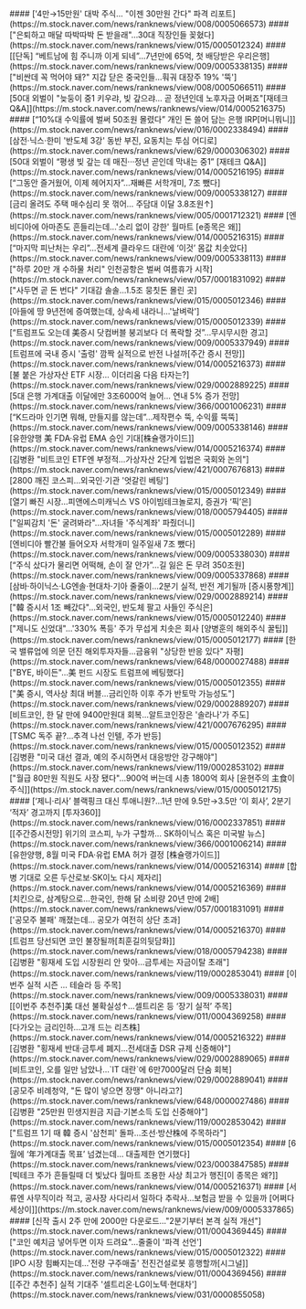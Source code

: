 <head><meta charset="utf-8"><title>Vers : 20240722_0300 </title></head>
#### ['4만→15만원' 대박 주식… "이젠 30만원 간다" 파격 리포트](https://m.stock.naver.com/news/ranknews/view/008/0005066573)
#### ["은퇴하고 매달 따박따박 돈 받을래"…30대 직장인들 꽂혔다](https://m.stock.naver.com/news/ranknews/view/015/0005012324)
#### [[단독] “베트남에 힘 주니까 이게 되네”…7년만에 65억, 첫 배당받은 우리은행](https://m.stock.naver.com/news/ranknews/view/009/0005338135)
#### ["비싼데 꼭 먹어야 돼?" 지갑 닫은 중국인들…훠궈 대장주 19% '뚝'](https://m.stock.naver.com/news/ranknews/view/008/0005066511)
#### [50대 외벌이 "늦둥이 중1 키우랴, 빚 갚으랴… 곧 정년인데 노후자금 어쩌죠"[재테크 Q&A]](https://m.stock.naver.com/news/ranknews/view/014/0005216375)
#### [“10%대 수익률에 벌써 50조원 몰렸다” 개인 돈 쓸어 담는 은행 IRP[머니뭐니]](https://m.stock.naver.com/news/ranknews/view/016/0002338494)
#### [삼전·닉스·한미 '반도체 3강' 동반 부진, 요동치는 투심 어디로](https://m.stock.naver.com/news/ranknews/view/629/0000306302)
#### [50대 외벌이 “평생 빚 갚는 데 매진···정년 곧인데 막내는 중1” [재테크 Q&A]](https://m.stock.naver.com/news/ranknews/view/014/0005216195)
#### [“그동안 즐거웠어, 이제 헤어지자”…재빠른 서학개미, 7조 뺐다](https://m.stock.naver.com/news/ranknews/view/009/0005338127)
#### [금리 올려도 주택 매수심리 못 꺾어… 주담대 이달 3.8조원↑](https://m.stock.naver.com/news/ranknews/view/005/0001712321)
#### [엔비디아에 아마존도 흔들리는데...'소리 없이 강한' 월마트 [e종목은 왜]](https://m.stock.naver.com/news/ranknews/view/014/0005216315)
#### [“마지막 피난처는 우리”…전세계 클라우드 대란에 ‘이것’ 몸값 치솟았다](https://m.stock.naver.com/news/ranknews/view/009/0005338113)
#### ["하루 20만 개 수하물 처리" 인천공항은 벌써 여름휴가 시작](https://m.stock.naver.com/news/ranknews/view/057/0001831092)
#### ["사두면 곧 돈 번다" 기대감 솔솔…1.5조 뭉칫돈 몰린 곳](https://m.stock.naver.com/news/ranknews/view/015/0005012346)
#### [아들에 땅 9년전에 증여했는데, 상속세 내라니…'날벼락'](https://m.stock.naver.com/news/ranknews/view/015/0005012339)
#### [“트럼프도 오는데 美증시 닷컴버블 붕괴보다 더 폭락할 것”…무시무시한 경고](https://m.stock.naver.com/news/ranknews/view/009/0005337949)
#### [트럼프에 국내 증시 '출렁' 깜짝 실적으로 반전 나설까[주간 증시 전망]](https://m.stock.naver.com/news/ranknews/view/014/0005216373)
#### [불 붙은 가상자산 ETF 시장… 이더리움 다음 타자는?](https://m.stock.naver.com/news/ranknews/view/029/0002889225)
#### [5대 은행 가계대출 이달에만 3조6000억 늘어… 연내 5% 증가 전망](https://m.stock.naver.com/news/ranknews/view/366/0001006231)
#### [“K드라마 인기면 뭐해, 만들지를 않는데”…제작편수 뚝, 수익률 뚝뚝](https://m.stock.naver.com/news/ranknews/view/009/0005338146)
#### [유한양행 美 FDA·유럽 EMA 승인 기대[株슐랭가이드]](https://m.stock.naver.com/news/ranknews/view/014/0005216374)
#### [김병환 "비트코인 ETF엔 부정적…가상자산 2단계 입법은 국회와 논의"](https://m.stock.naver.com/news/ranknews/view/421/0007676813)
#### [2800 깨진 코스피…외국인·기관 '엇갈린 베팅'](https://m.stock.naver.com/news/ranknews/view/015/0005012349)
#### [열기 빠진 시장…피앤에스미캐닉스 VS 아이빔테크놀로지, 증권가 ‘픽’은](https://m.stock.naver.com/news/ranknews/view/018/0005794405)
#### ["일찌감치 '돈' 굴려봐라"…자녀들 '주식계좌' 파줬더니](https://m.stock.naver.com/news/ranknews/view/015/0005012289)
#### [엔비디아 빨간불 들어오자 서학개미 일주일새 7조 뺐다](https://m.stock.naver.com/news/ranknews/view/009/0005338030)
#### [“주식 샀다가 물리면 어떡해, 손이 잘 안가”…길 잃은 돈 무려 350조원](https://m.stock.naver.com/news/ranknews/view/009/0005337868)
#### [삼바·하이닉스·LG엔솔·현대차·기아 줄줄이…2분기 실적, 반전 계기될까 [증시풍향계]](https://m.stock.naver.com/news/ranknews/view/029/0002889214)
#### ["韓 증시서 1조 빼갔다"…외국인, 반도체 팔고 사들인 주식은](https://m.stock.naver.com/news/ranknews/view/015/0005012240)
#### ["제니도 신었대"…'330% 폭등' 주가 무섭게 치솟은 회사 [양병훈의 해외주식 꿀팁]](https://m.stock.naver.com/news/ranknews/view/015/0005012177)
#### [한국 밸류업에 의문 던진 해외투자자들…금융위 "상당한 반응 있다" 자평](https://m.stock.naver.com/news/ranknews/view/648/0000027488)
#### ["BYE, 바이든"…美 펀드 시장도 트럼프에 베팅했다](https://m.stock.naver.com/news/ranknews/view/015/0005012355)
#### ["美 증시, 역사상 최대 버블…금리인하 이후 주가 반토막 가능성도"](https://m.stock.naver.com/news/ranknews/view/029/0002889207)
#### [비트코인, 한 달 만에 9400만원대 회복…알트코인장은 '솔라나'가 주도](https://m.stock.naver.com/news/ranknews/view/421/0007676295)
#### [TSMC 독주 끝?…추격 나선 인텔, 주가 반등](https://m.stock.naver.com/news/ranknews/view/015/0005012352)
#### [김병환 "미국 대선 결과, 예의 주시하면서 대응방안 강구해야"](https://m.stock.naver.com/news/ranknews/view/119/0002853102)
#### ["월급 80만원 직원도 사장 됐다"…900억 버는데 시총 1800억 회사 [윤현주의 主食이 주식]](https://m.stock.naver.com/news/ranknews/view/015/0005012175)
#### [‘제니·리사’ 블랙핑크 대신 투애니원?…1년 만에 9.5만→3.5만 ‘이 회사’, 2분기 ‘적자’ 경고까지 [투자360]](https://m.stock.naver.com/news/ranknews/view/016/0002337851)
#### [[주간증시전망] 위기의 코스피, 누가 구할까... SK하이닉스 혹은 미국발 뉴스](https://m.stock.naver.com/news/ranknews/view/366/0001006214)
#### [유한양행, 8월 미국 FDA·유럽 EMA 허가 결정 [株슐랭가이드]](https://m.stock.naver.com/news/ranknews/view/014/0005216314)
#### [합병 기대로 오른 두산로보·SK이노 다시 제자리](https://m.stock.naver.com/news/ranknews/view/014/0005216369)
#### [치킨으로, 삼계탕으로…한국인, 한해 닭 소비량 20년 만에 2배](https://m.stock.naver.com/news/ranknews/view/057/0001831091)
#### ['공모주 불패' 깨졌는데… 공모가 여전히 상단 초과](https://m.stock.naver.com/news/ranknews/view/014/0005216370)
#### [트럼프 당선되면 코인 불장될까[최훈길의뒷담화]](https://m.stock.naver.com/news/ranknews/view/018/0005794238)
#### [김병환 "횡재세 도입 시장원리 안 맞아…금투세는 자금이탈 초래"](https://m.stock.naver.com/news/ranknews/view/119/0002853041)
#### [이번주 실적 시즌 … 테슬라 등 주목](https://m.stock.naver.com/news/ranknews/view/009/0005338031)
#### [[이번주 추천주]美 대선 불확실성↑…셀트리온 등 ‘장기 실적’ 주목](https://m.stock.naver.com/news/ranknews/view/011/0004369258)
#### [다가오는 금리인하...고개 드는 리츠株](https://m.stock.naver.com/news/ranknews/view/014/0005216322)
#### [김병환 "횡재세 반대·금투세 폐지…전세대출 DSR 규제 신중해야"](https://m.stock.naver.com/news/ranknews/view/029/0002889065)
#### [비트코인, 오를 일만 남았나…`IT 대란`에 6만7000달러 단숨 회복](https://m.stock.naver.com/news/ranknews/view/029/0002889041)
#### [공모주 비례청약, "돈 많이 넣으면 장땡" 아니라고?](https://m.stock.naver.com/news/ranknews/view/648/0000027486)
#### [김병환 "25만원 민생지원금 지급·기본소득 도입 신중해야"](https://m.stock.naver.com/news/ranknews/view/119/0002853042)
#### ["트럼프 1기 때 韓 증시 '삼천피' 돌파…조선·방산株에 주목하라"](https://m.stock.naver.com/news/ranknews/view/015/0005012354)
#### [6월에 ‘年가계대출 목표’ 넘겼는데… 대출제한 연기했다](https://m.stock.naver.com/news/ranknews/view/023/0003847585)
#### [빅테크 주가 흔들릴때 더 빛났다 월마트 조용한 사상 최고가 행진[이 종목은 왜?]](https://m.stock.naver.com/news/ranknews/view/014/0005216371)
#### [서류엔 사무직이라 적고, 공사장 사다리서 일하다 추락사…보험금 받을 수 있을까 [어쩌다 세상이]](https://m.stock.naver.com/news/ranknews/view/009/0005337865)
#### [신작 출시 2주 만에 2000만 다운로드…"2분기부터 본격 실적 개선"](https://m.stock.naver.com/news/ranknews/view/011/0004369445)
#### ["코인 예치금 넣어두면 이자 드려요"…줄줄이 '파격 선언'](https://m.stock.naver.com/news/ranknews/view/015/0005012322)
#### [IPO 시장 힘빠지는데…'전량 구주매출' 전진건설로봇 흥행할까[시그널]](https://m.stock.naver.com/news/ranknews/view/011/0004369456)
#### [[주간 추천주] 실적 기대주 '셀트리온·LG이노텍·현대차'](https://m.stock.naver.com/news/ranknews/view/031/0000855058)

